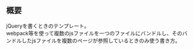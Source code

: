 ## 概要  
jQueryを書くときのテンプレート。  
webpack等を使って複数のjsファイルを一つのファイルにバンドルし、そのバンドルしたjsファイルを複数のページが参照しているときのみ使う書き方。

